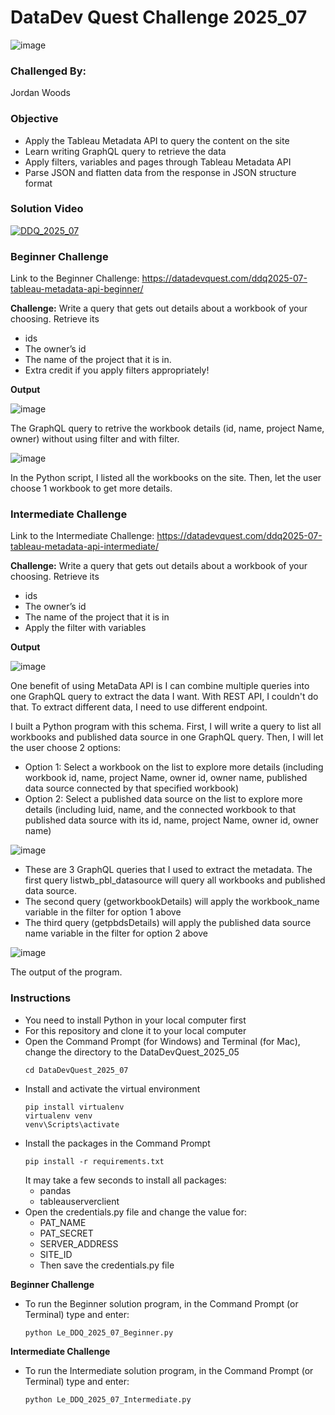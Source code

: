 # DataDev Quest Challenge 2025_07

![image](https://github.com/le-luu/DataDevQuest_2025_03/blob/main/img/logo.svg)

### Challenged By: 
Jordan Woods

### Objective
- Apply the Tableau Metadata API to query the content on the site
- Learn writing GraphQL query to retrieve the data
- Apply filters, variables and pages through Tableau Metadata API
- Parse JSON and flatten data from the response in JSON structure format

### Solution Video
[![DDQ_2025_07](https://img.youtube.com/vi/DnZodzxS1HE/0.jpg)](https://www.youtube.com/watch?v=DnZodzxS1HE)

### Beginner Challenge
Link to the Beginner Challenge: https://datadevquest.com/ddq2025-07-tableau-metadata-api-beginner/

**Challenge:**
Write a query that gets out details about a workbook of your choosing. Retrieve its 
- ids
- The owner’s id
- The name of the project that it is in.
- Extra credit if you apply filters appropriately!

**Output**

![image](https://github.com/le-luu/DataDevQuest_2025_07/blob/main/img/beginner_graphql_query.png)

The GraphQL query to retrive the workbook details (id, name, project Name, owner) without using filter and with filter.

![image](https://github.com/le-luu/DataDevQuest_2025_07/blob/main/img/output_beginner_ddq_2025_07.png)

In the Python script, I listed all the workbooks on the site. Then, let the user choose 1 workbook to get more details.

### Intermediate Challenge
Link to the Intermediate Challenge: https://datadevquest.com/ddq2025-07-tableau-metadata-api-intermediate/

**Challenge:**
Write a query that gets out details about a workbook of your choosing. Retrieve its 
- ids
- The owner’s id
- The name of the project that it is in
- Apply the filter with variables

**Output**

![image](https://github.com/le-luu/DataDevQuest_2025_07/blob/main/img/Intermediate_schema.png)

One benefit of using MetaData API is I can combine multiple queries into one GraphQL query to extract the data I want. With REST API, I couldn't do that. To extract different data, I need to use different endpoint.

I built a Python program with this schema. First, I will write a query to list all workbooks and published data source in one GraphQL query. Then, I will let the user choose 2 options:
- Option 1: Select a workbook on the list to explore more details (including workbook id, name, project Name, owner id, owner name, published data source connected by that specified workbook)
- Option 2: Select a published data source on the list to explore more details (including luid, name, and the connected workbook to that published data source with its id, name, project Name, owner id, owner name)

![image](https://github.com/le-luu/DataDevQuest_2025_07/blob/main/img/intermediate_graphql_query.png)

- These are 3 GraphQL queries that I used to extract the metadata. The first query listwb_pbl_datasource will query all workbooks and published data source.
- The second query (getworkbookDetails) will apply the workbook_name variable in the filter for option 1 above
- The third query (getpbdsDetails) will apply the published data source name variable in the filter for option 2 above

![image](https://github.com/le-luu/DataDevQuest_2025_07/blob/main/img/output_intermediate_ddq_2025_07.png)

The output of the program.

### Instructions
- You need to install Python in your local computer first
- For this repository and clone it to your local computer
- Open the Command Prompt (for Windows) and Terminal (for Mac), change the directory to the DataDevQuest_2025_05
    ```
    cd DataDevQuest_2025_07
    ```
- Install and activate the virtual environment
    ```
    pip install virtualenv
    virtualenv venv
    venv\Scripts\activate
    ```    
- Install the packages in the Command Prompt
    ```
    pip install -r requirements.txt
    ```
    It may take a few seconds to install all packages:
    - pandas
    - tableauserverclient
- Open the credentials.py file and change the value for:
  - PAT_NAME
  - PAT_SECRET
  - SERVER_ADDRESS
  - SITE_ID
  - Then save the credentials.py file

**Beginner Challenge**
  
- To run the Beginner solution program, in the Command Prompt (or Terminal) type and enter:
    ```
    python Le_DDQ_2025_07_Beginner.py
    ```
**Intermediate Challenge**

- To run the Intermediate solution program, in the Command Prompt (or Terminal) type and enter:
    ```
    python Le_DDQ_2025_07_Intermediate.py
    ```
